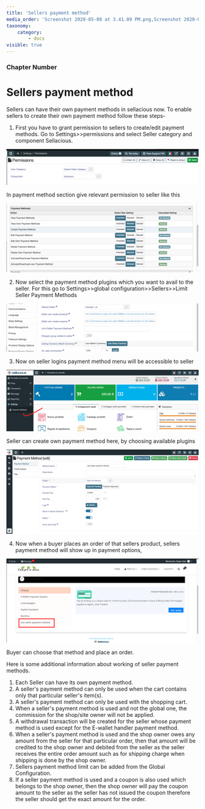 ```yaml
---
title: 'Sellers payment method'
media_order: 'Screenshot 2020-05-08 at 3.41.09 PM.png,Screenshot 2020-05-08 at 3.08.21 PM.png,Screenshot 2020-05-08 at 3.03.27 PM.png,Screenshot 2020-05-08 at 3.01.47 PM.png,Screenshot 2020-05-08 at 2.59.03 PM.png,Screenshot 2020-05-08 at 2.55.16 PM.png,Screenshot 2020-05-08 at 2.53.23 PM.png'
taxonomy:
    category:
        - docs
visible: true
---
```


### Chapter Number

# Sellers payment method

Sellers can have their own payment methods in sellacious now. To enable sellers to create their own payment method follow these steps-

1. First you have to grant permission to sellers to create/edit payment methods. Go to Settings>>permissions and select Seller category and component Sellacious.

![](Screenshot%202020-05-08%20at%202.53.23%20PM.png)

In payment method section give relevant permission to seller like this


![](Screenshot%202020-05-08%20at%202.55.16%20PM.png)

2. Now select the payment method plugins which you want to avail to the seller. For this go to Settings>>global configuration>>Sellers>>Limit Seller Payment Methods

![](Screenshot%202020-05-08%20at%202.59.03%20PM.png)

3. Now on seller logins payment method menu will be accessible to seller

![](Screenshot%202020-05-08%20at%203.01.47%20PM.png)

Seller can create own payment method here, by choosing available plugins 

![](Screenshot%202020-05-08%20at%203.03.27%20PM.png)

4. Now when a buyer places an order of that sellers product, sellers payment method will show up in payment options,

![](Screenshot%202020-05-08%20at%203.08.21%20PM.png)

Buyer can choose that method and place an order.




Here is some additional information about working of seller payment methods.

1. Each Seller can have its own payment method.
2. A seller's payment method can only be used when the cart contains only that particular seller's item(s).
3. A seller's payment method can only be used with the shopping cart.
4. When a seller's payment method is used and not the global one, the commission for the shop/site owner will not be applied.
5. A withdrawal transaction will be created for the seller whose payment method is used except for the E-wallet handler payment method.
6. When a seller's payment method is used and the shop owner owes any amount from the seller for that particular order, then that amount will be credited to the shop owner and debited from the seller as the seller receives the entire order amount such as for shipping charge when shipping is done by the shop owner.
7. Sellers payment method limit can be added from the Global Configuration.
8. If a seller payment method is used and a coupon is also used which belongs to the shop owner, then the shop owner will pay the coupon amount to the seller as the seller has not issued the coupon therefore the seller should get the exact amount for the order.